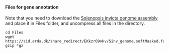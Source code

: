 #### Files for gene annotation


Note that you need to download the [Solenopsis invicta genome assembly](https://sid.erda.dk/sharelink/EKkzrO9vHv) and place it in Files folder, and uncompress all files in the directory. 

```
cd Files
wget https://sid.erda.dk/share_redirect/EKkzrO9vHv/Sinv_genome.softMasked.fasta.gz
gzip *gz

```
